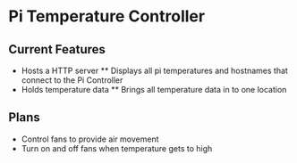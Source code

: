 # Pi Temperature Controller
## Current Features
* Hosts a HTTP server
** Displays all pi temperatures and hostnames that connect to the Pi Controller
* Holds temperature data
** Brings all temperature data in to one location
## Plans
* Control fans to provide air movement
* Turn on and off fans when temperature gets to high
